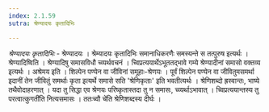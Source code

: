 ```yaml
---
index: 2.1.59
sutra: श्रेण्यादयः कृतादिभिः

---
```

_श्रेण्यादयः कृतादिभिः_ - श्रेण्यादयः । श्रेम्यादयः कृतादिभिः समानाधिकरणैः समस्यन्ते स तत्पुरुष इत्यर्थः । श्रेण्यादिष्विति । श्रेण्यादिषु समासविधौ च्व्यर्थवचनं । च्विप्रत्ययार्थेऽभूततद्भावे गम्ये श्रेण्यादीनां समासो वक्तव्य इत्यर्थः । अश्रेमय इति । शिल्पेन पण्येन वा जीविनां समूहाः-श्रेणयः । पूर्वं शिल्पेन पण्येन वा जीवितुमसमर्था इदानीं तेन जीवितुं समर्थाः कृता इत्यर्थे समासे सति 'श्रेणिकृताः' इति भवतीत्यर्थः । श्रेणिशब्दो ह्रस्वान्तः, भाष्ये तथैवोदाहरणात् । यदा तु सिद्धा एव श्रेणयः परिष्कृतास्तदा तु न समासः, च्व्यर्थाऽभावात् । च्विप्रत्ययान्तस्य तु परत्वात्कुगती॑ति नित्यसमासः । ततःच्वौ चे॑ति श्रेणिशब्दस्य दीर्घः ।